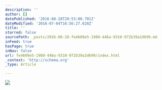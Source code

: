 ```yaml
---
description: ''
author: []
datePublished: '2016-08-28T20:53:00.701Z'
dateModified: '2016-07-04T16:56:27.628Z'
title: ''
starred: false
sourcePath: _posts/2016-08-28-fe4609e5-1980-446a-9310-972b39a2d699.md
inFeed: true
hasPage: true
inNav: false
url: fe4609e5-1980-446a-9310-972b39a2d699/index.html
_context: 'http://schema.org'
_type: Article

---
```

![](https://the-grid-user-content.s3-us-west-2.amazonaws.com/69baa8c4-54d2-46ec-a645-6cb43ec5587d.jpg)